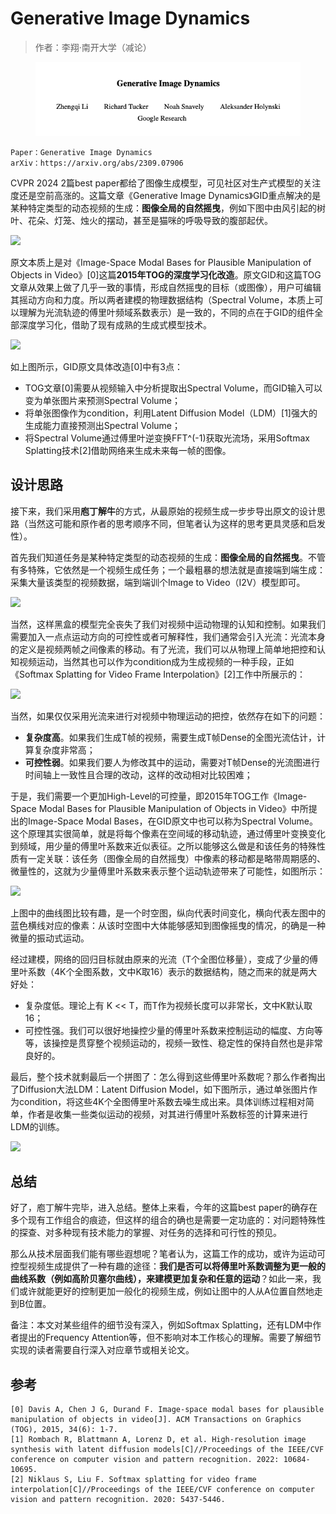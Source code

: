 # Generative Image Dynamics

> 作者：李翔·南开大学（减论）

<figure><img src="../.gitbook/assets/image (1).png" alt=""><figcaption></figcaption></figure>

```
Paper：Generative Image Dynamics
arXiv：https://arxiv.org/abs/2309.07906
```

CVPR 2024 2篇best paper都给了图像生成模型，可见社区对生产式模型的关注度还是空前高涨的。这篇文章《Generative Image Dynamics》GID重点解决的是某种特定类型的动态视频的生成：**图像全局的自然摇曳**，例如下图中由风引起的树叶、花朵、灯笼、烛火的摆动，甚至是猫咪的呼吸导致的腹部起伏。

![](https://pic3.zhimg.com/80/v2-8b8bc4a7fe2ea2957176a2432e183cca\_1440w.webp)

原文本质上是对《Image-Space Modal Bases for Plausible Manipulation of Objects in Video》\[0]这篇**2015年TOG的深度学习化改造**。原文GID和这篇TOG文章从效果上做了几乎一致的事情，形成自然摇曳的目标（或图像），用户可编辑其摇动方向和力度。所以两者建模的物理数据结构（Spectral Volume，本质上可以理解为光流轨迹的傅里叶频域系数表示）是一致的，不同的点在于GID的组件全部深度学习化，借助了现有成熟的生成式模型技术。

![](https://pic4.zhimg.com/80/v2-22e5b0c414d39112853b41c5e236676f\_1440w.webp)

如上图所示，GID原文具体改造\[0]中有3点：

* TOG文章\[0]需要从视频输入中分析提取出Spectral Volume，而GID输入可以变为单张图片来预测Spectral Volume；
* 将单张图像作为condition，利用Latent Diffusion Model（LDM）\[1]强大的生成能力直接预测出Spectral Volume；
* 将Spectral Volume通过傅里叶逆变换FFT^(-1)获取光流场，采用Softmax Splatting技术\[2]借助网络来生成未来每一帧的图像。

## 设计思路

接下来，我们采用**庖丁解牛**的方式，从最原始的视频生成一步步导出原文的设计思路（当然这可能和原作者的思考顺序不同，但笔者认为这样的思考更具灵感和启发性）。

首先我们知道任务是某种特定类型的动态视频的生成：**图像全局的自然摇曳**。不管有多特殊，它依然是一个视频生成任务；一个最粗暴的想法就是直接端到端生成：采集大量该类型的视频数据，端到端训个Image to Video（I2V）模型即可。

![](https://pic1.zhimg.com/80/v2-d6890b0d8221a570c62ef6ee97524b84\_720w.webp)

当然，这样黑盒的模型完全丧失了我们对视频中运动物理的认知和控制。如果我们需要加入一点点运动方向的可控性或者可解释性，我们通常会引入光流：光流本身的定义是视频两帧之间像素的移动。有了光流，我们可以从物理上简单地把控和认知视频运动，当然其也可以作为condition成为生成视频的一种手段，正如《Softmax Splatting for Video Frame Interpolation》\[2]工作中所展示的：

![](https://pic3.zhimg.com/80/v2-aced68c72a3106aebc6fc842fd25d88a\_720w.webp)

当然，如果仅仅采用光流来进行对视频中物理运动的把控，依然存在如下的问题：

* **复杂度高**。如果我们生成T帧的视频，需要生成T帧Dense的全图光流估计，计算复杂度非常高；
* **可控性弱**。如果我们要人为修改其中的运动，需要对T帧Dense的光流图进行时间轴上一致性且合理的改动，这样的改动相对比较困难；

于是，我们需要一个更加High-Level的可控量，即2015年TOG工作《Image-Space Modal Bases for Plausible Manipulation of Objects in Video》中所提出的Image-Space Modal Bases，在GID原文中也可以称为Spectral Volume。这个原理其实很简单，就是将每个像素在空间域的移动轨迹，通过傅里叶变换变化到频域，用少量的傅里叶系数来近似表征。之所以能够这么做是和该任务的特殊性质有一定关联：该任务（图像全局的自然摇曳）中像素的移动都是略带周期感的、微量性的，这就为少量傅里叶系数来表示整个运动轨迹带来了可能性，如图所示：

![](https://pic4.zhimg.com/80/v2-a2a79e2d7cbd3a760d4fdc9fb39a8b5f\_720w.webp)

上图中的曲线图比较有趣，是一个时空图，纵向代表时间变化，横向代表左图中的蓝色横线对应的像素：从该时空图中大体能够感知到图像摇曳的情况，的确是一种微量的振动式运动。

经过建模，网络的回归目标就由原来的光流（T个全图位移量），变成了少量的傅里叶系数（4K个全图系数，文中K取16）表示的数据结构，随之而来的就是两大好处：

* 复杂度低。理论上有 K << T，而T作为视频长度可以非常长，文中K默认取16；
* 可控性强。我们可以很好地操控少量的傅里叶系数来控制运动的幅度、方向等等，该操控是贯穿整个视频运动的，视频一致性、稳定性的保持自然也是非常良好的。

最后，整个技术就剩最后一个拼图了：怎么得到这些傅里叶系数呢？那么作者掏出了Diffusion大法LDM：Latent Diffusion Model，如下图所示，通过单张图片作为condition，将这些4K个全图傅里叶系数去噪生成出来。具体训练过程相对简单，作者是收集一些类似运动的视频，对其进行傅里叶系数标签的计算来进行LDM的训练。

![](https://pic3.zhimg.com/80/v2-ba0660f8efc28d65fb23b9ac926d6742\_720w.webp)

## 总结

好了，庖丁解牛完毕，进入总结。整体上来看，今年的这篇best paper的确存在多个现有工作组合的痕迹，但这样的组合的确也是需要一定功底的：对问题特殊性的探查、对多种现有技术能力的掌握、对任务的选择和可行性的预见。

那么从技术层面我们能有哪些遐想呢？笔者认为，这篇工作的成功，或许为运动可控型视频生成提供了一种有趣的途径：**我们是否可以将傅里叶系数调整为更一般的曲线系数（例如高阶贝塞尔曲线），来建模更加复杂和任意的运动**？如此一来，我们或许就能更好的控制更加一般化的视频生成，例如让图中的人从A位置自然地走到B位置。

备注：本文对某些组件的细节没有深入，例如Softmax Splatting，还有LDM中作者提出的Frequency Attention等，但不影响对本工作核心的理解。需要了解细节实现的读者需要自行深入对应章节或相关论文。

## 参考

```
[0] Davis A, Chen J G, Durand F. Image-space modal bases for plausible manipulation of objects in video[J]. ACM Transactions on Graphics (TOG), 2015, 34(6): 1-7.
[1] Rombach R, Blattmann A, Lorenz D, et al. High-resolution image synthesis with latent diffusion models[C]//Proceedings of the IEEE/CVF conference on computer vision and pattern recognition. 2022: 10684-10695.
[2] Niklaus S, Liu F. Softmax splatting for video frame interpolation[C]//Proceedings of the IEEE/CVF conference on computer vision and pattern recognition. 2020: 5437-5446.
```
